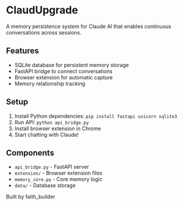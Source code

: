 # ClaudUpgrade

A memory persistence system for Claude AI that enables continuous conversations across sessions.

## Features
- SQLite database for persistent memory storage
- FastAPI bridge to connect conversations
- Browser extension for automatic capture
- Memory relationship tracking

## Setup
1. Install Python dependencies: `pip install fastapi uvicorn sqlite3`
2. Run API: `python api_bridge.py`
3. Install browser extension in Chrome
4. Start chatting with Claude!

## Components
- `api_bridge.py` - FastAPI server
- `extension/` - Browser extension files
- `memory_core.py` - Core memory logic
- `data/` - Database storage

Built by faith_builder
